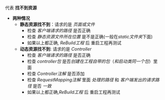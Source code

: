 
代表 **找不到资源**

- **两种情况**
    - **静态资源找不到**：请求的是 *页面或文件*
        - 检查 *客户端请求的路径* 是否正确
        - 检查 *静态资源文件所在位置* 是不是正确(一般在*static文件夹*下面)
        - 如果以上都正确, *ReBuild工程* 后 重启工程再测试
    - **动态资源找不到**:    请求的是 *Controller*
        - 检查 *客户端请求的路径* 是否正确
        - 检查 *controller包* 是否*创建在工程自带的包*（*和启动类同一个包*）里面
        - 检查 *Controller注解* 是否添加
        - 检查 *RequestMapping注解* 里面 *处理的路径* 和 *客户端发出的请求路径* 是否 *一致*
        - 如果以上都正确,*ReBuild工程* 后 重启工程再测试